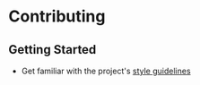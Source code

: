 
# Contributing

## Getting Started

* Get familiar with the project's [style guidelines](style.md)
